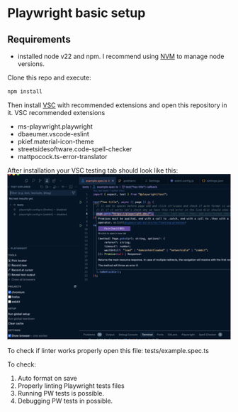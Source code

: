 # Playwright basic setup

## Requirements

- installed node v22 and npm. I recommend using [NVM](https://github.com/nvm-sh/nvm) to manage node versions.

Clone this repo and execute:


```bash
npm install
```

Then install [VSC](https://code.visualstudio.com/) with recommended extensions and open this repository in it.
VSC recommended extensions

- ms-playwright.playwright
- dbaeumer.vscode-eslint
- pkief.material-icon-theme
- streetsidesoftware.code-spell-checker
- mattpocock.ts-error-translator

After installation your VSC testing tab should look like this:
![VSC Playwright Test Tab](vsc-pw-config.png)

To check if linter works properly open this file: tests/example.spec.ts

To check:
1. Auto format on save
2. Properly linting Playwright tests files
3. Running PW tests is possible.
4. Debugging PW tests in possible.
